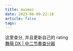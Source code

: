 ```yaml
---
title: maimai
date: 2023-08-09 22:18
article: false
tags: 
---
```


这里查分, 并且更新自己的 rating  
[舞萌 DX | 中二节奏查分器](https://www.diving-fish.com/maimaidx/prober/)
